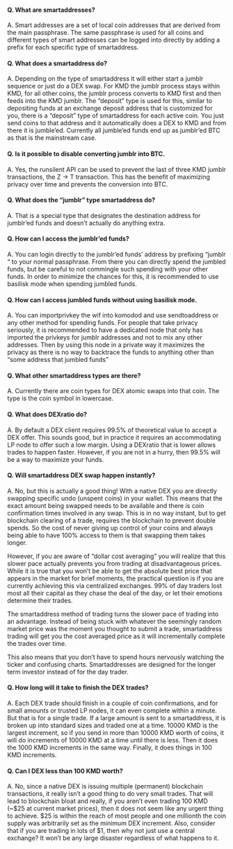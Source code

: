
#### Q. What are smartaddresses?
A. Smart addresses are a set of local coin addresses that are derived from the main passphrase. The same passphrase is used for all coins and different types of smart addresses can be logged into directly by adding a prefix for each specific type of smartaddress.

#### Q. What does a smartaddress do?
A. Depending on the type of smartaddress it will either start a jumblr sequence or just do a DEX swap. For KMD the jumblr process stays within KMD, for all other coins, the jumblr process converts to KMD first and then feeds into the KMD jumblr. The “deposit” type is used for this, similar to depositing funds at an exchange deposit address that is customized for you, there is a “deposit” type of smartaddress for each active coin. You just send coins to that address and it automatically does a DEX to KMD and from there it is jumble’ed. Currently all jumble’ed funds end up as jumblr’ed BTC as that is the mainstream case. 

#### Q. Is it possible to disable converting jumblr into BTC.
A. Yes, the runsilent API can be used to prevent the last of three KMD jumblr transactions, the Z -> T transaction. This has the benefit of maximizing privacy over time and prevents the conversion into BTC.

#### Q. What does the “jumblr” type smartaddress do?
A. That is a special type that designates the destination address for jumblr’ed funds and doesn’t actually do anything extra.

#### Q. How can I access the jumblr’ed funds?
A. You can login directly to the jumblr’ed funds’ address by prefixing “jumblr “ to your normal passphrase. From there you can directly spend the jumbled funds, but be careful to not commingle such spending with your other funds. In order to minimize the chances for this, it is recommended to use basilisk mode when spending jumbled funds.

#### Q. How can I access jumbled funds without using basilisk mode.
A. You can importprivkey the wif into komodod and use sendtoaddress or any other method for spending funds. For people that take privacy seriously, it is recommended to have a dedicated node that only has imported the privkeys for jumblr addresses and not to mix any other addresses. Then by using this node in a private way it maximizes the privacy as there is no way to backtrace the funds to anything other than “some address that jumbled funds”

#### Q. What other smartaddress types are there?
A. Currently there are coin types for DEX atomic swaps into that coin. The type is the coin symbol in lowercase.

#### Q. What does DEXratio do?
A. By default a DEX client requires 99.5% of theoretical value to accept a DEX offer. This sounds good, but in practice it requires an accommodating LP node to offer such a low margin. Using a DEXratio that is lower allows trades to happen faster. However, if you are not in a hurry, then 99.5% will be a way to maximize your funds.

#### Q. Will smartaddress DEX swap happen instantly?
A. No, but this is actually a good thing! With a native DEX you are directly swapping specific undo (unspent coins) in your wallet. This means that the exact amount being swapped needs to be available and there is coin confirmation times involved in any swap. This is in no way instant, but to get blockchain clearing of a trade, requires the blockchain to prevent double spends. So the cost of never giving up control of your coins and always being able to have 100% access to them is that swapping them takes longer.

However, if you are aware of “dollar cost averaging” you will realize that this slower pace actually prevents you from trading at disadvantageous prices. While it is true that you won’t be able to get the absolute best price that appears in the market for brief moments, the practical question is if you are currently achieving this via centralized exchanges. 99% of day traders lost most all their capital as they chase the deal of the day, or let their emotions determine their trades.

The smartaddress method of trading turns the slower pace of trading into an advantage. Instead of being stuck with whatever the seemingly random market price was the moment you thought to submit a trade, smartaddress trading will get you the cost averaged price as it will incrementally complete the trades over time. 

This also means that you don’t have to spend hours nervously watching the ticker and confusing charts. Smartaddresses are designed for the longer term investor instead of for the day trader.

#### Q. How long will it take to finish the DEX trades?
A. Each DEX trade should finish in a couple of coin confirmations, and for small amounts or trusted LP nodes, it can even complete within a minute. But that is for a single trade. If a large amount is sent to a smartaddress, it is broken up into standard sizes and traded one at a time. 10000 KMD is the largest increment, so if you send in more than 10000 KMD worth of coins, it will do increments of 10000 KMD at a time until there is less. Then it does the 1000 KMD increments in the same way. Finally, it does things in 100 KMD increments.

#### Q. Can I DEX less than 100 KMD worth?
A. No, since a native DEX is issuing multiple (permanent) blockchain transactions, it really isn’t a good thing to do very small trades. That will lead to blockchain bloat and really, if you aren’t even trading 100 KMD (~$25 at current market prices), then it does not seem like any urgent thing to achieve. $25 is within the reach of most people and one millionth the coin supply was arbitrarily set as the minimum DEX increment. Also, consider that if you are trading in lots of $1, then why not just use a central exchange? It won’t be any large disaster regardless of what happens to it.
